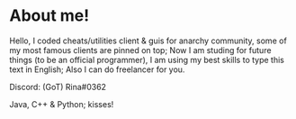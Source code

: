 # About me!
Hello, I coded cheats/utilities client & guis for anarchy community, some of my most famous clients are pinned on top;
Now I am studing for future things (to be an official programmer), I am using my best skills to type this text in English;
Also I can do freelancer for you.

Discord: (GoT) Rina#0362

Java, C++ & Python;
kisses!

